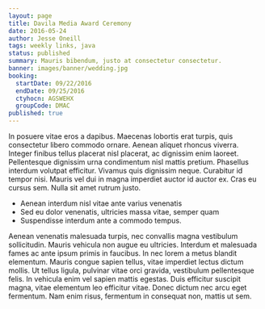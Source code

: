 ```yaml
---
layout: page
title: Davila Media Award Ceremony
date: 2016-05-24
author: Jesse Oneill
tags: weekly links, java
status: published
summary: Mauris bibendum, justo at consectetur consectetur.
banner: images/banner/wedding.jpg
booking:
  startDate: 09/22/2016
  endDate: 09/25/2016
  ctyhocn: AGSWEHX
  groupCode: DMAC
published: true
---
```

In posuere vitae eros a dapibus. Maecenas lobortis erat turpis, quis consectetur libero commodo ornare. Aenean aliquet rhoncus viverra. Integer finibus tellus placerat nisl placerat, ac dignissim enim laoreet. Pellentesque dignissim urna condimentum nisl mattis pretium. Phasellus interdum volutpat efficitur. Vivamus quis dignissim neque. Curabitur id tempor nisi. Mauris vel dui in magna imperdiet auctor id auctor ex. Cras eu cursus sem. Nulla sit amet rutrum justo.

* Aenean interdum nisl vitae ante varius venenatis
* Sed eu dolor venenatis, ultricies massa vitae, semper quam
* Suspendisse interdum ante a commodo tempus.

Aenean venenatis malesuada turpis, nec convallis magna vestibulum sollicitudin. Mauris vehicula non augue eu ultricies. Interdum et malesuada fames ac ante ipsum primis in faucibus. In nec lorem a metus blandit elementum. Mauris congue sapien tellus, vitae imperdiet lectus dictum mollis. Ut tellus ligula, pulvinar vitae orci gravida, vestibulum pellentesque felis. In vehicula enim vel sapien mattis egestas. Duis efficitur suscipit magna, vitae elementum leo efficitur vitae. Donec dictum nec arcu eget fermentum. Nam enim risus, fermentum in consequat non, mattis ut sem.
